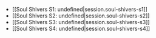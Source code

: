 
- [[Soul Shivers S1: undefined|session.soul-shivers-s1]]
- [[Soul Shivers S2: undefined|session.soul-shivers-s2]]
- [[Soul Shivers S3: undefined|session.soul-shivers-s3]]
- [[Soul Shivers S4: undefined|session.soul-shivers-s4]]
